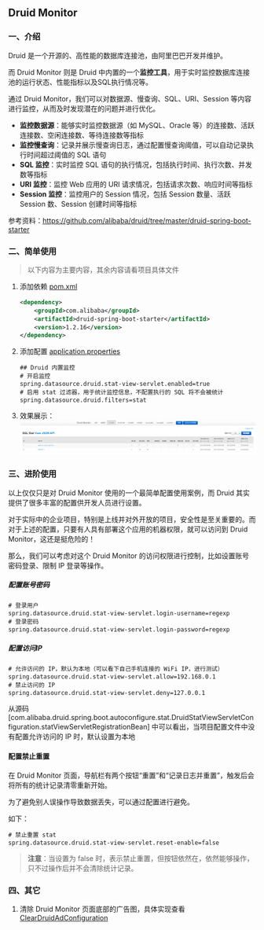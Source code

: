 ## Druid Monitor

### 一、介绍

Druid 是一个开源的、高性能的数据库连接池，由阿里巴巴开发并维护。

而 Druid Monitor 则是 Druid 中内置的一个**监控工具**，用于实时监控数据库连接池的运行状态、性能指标以及SQL执行情况等。

通过 Druid Monitor，我们可以对数据源、慢查询、SQL、URI、Session 等内容进行监控，从而及时发现潜在的问题并进行优化。

- **监控数据源**：能够实时监控数据源（如 MySQL、Oracle 等）的连接数、活跃连接数、空闲连接数、等待连接数等指标
- **监控慢查询**：记录并展示慢查询日志，通过配置慢查询阈值，可以自动记录执行时间超过阈值的 SQL 语句
- **SQL 监控**：实时监控 SQL 语句的执行情况，包括执行时间、执行次数、并发数等指标
- **URI 监控**：监控 Web 应用的 URI 请求情况，包括请求次数、响应时间等指标
- **Session 监控**：监控用户的 Session 情况，包括 Session 数量、活跃 Session 数、Session 创建时间等指标

参考资料：https://github.com/alibaba/druid/tree/master/druid-spring-boot-starter

### 二、简单使用

> 以下内容为主要内容，其余内容请看项目具体文件

1. 添加依赖 [pom.xml](../pom.xml)
    ```xml
    <dependency>
        <groupId>com.alibaba</groupId>
        <artifactId>druid-spring-boot-starter</artifactId>
        <version>1.2.16</version>
    </dependency>
    ```
2. 添加配置 [application.properties](../src/main/resources/application.properties)
    ```properties
   ## Druid 内置监控
   # 开启监控
   spring.datasource.druid.stat-view-servlet.enabled=true
   # 启用 stat 过滤器，用于统计监控信息，不配置执行的 SQL 将不会被统计
   spring.datasource.druid.filters=stat
    ```

3. 效果展示：
![DruidMonitor_1.png](../imgs/DruidMonitor_1.png)

### 三、进阶使用

以上仅仅只是对 Druid Monitor 使用的一个最简单配置使用案例，而 Druid 其实提供了很多丰富的配置供开发人员进行设置。

对于实际中的企业项目，特别是上线并对外开放的项目，安全性是至关重要的。而对于上述的配置，只要有人具有部署这个应用的机器权限，就可以访问到
Druid Monitor，这还是挺危险的！

那么，我们可以考虑对这个 Druid Monitor 的访问权限进行控制，比如设置账号密码登录、限制 IP 登录等操作。

##### 配置账号密码

```properties
# 登录用户
spring.datasource.druid.stat-view-servlet.login-username=regexp
# 登录密码
spring.datasource.druid.stat-view-servlet.login-password=regexp
```

##### 配置访问IP

```properties
# 允许访问的 IP，默认为本地（可以看下自己手机连接的 WiFi IP，进行测试）
spring.datasource.druid.stat-view-servlet.allow=192.168.0.1
# 禁止访问的 IP
spring.datasource.druid.stat-view-servlet.deny=127.0.0.1
```

>
从源码[com.alibaba.druid.spring.boot.autoconfigure.stat.DruidStatViewServletConfiguration.statViewServletRegistrationBean]
中可以看出，当项目配置文件中没有配置允许访问的 IP 时，默认设置为本地

#### 配置禁止重置

在 Druid Monitor 页面，导航栏有两个按钮“重置”和“记录日志并重置”，触发后会将所有的统计记录清零重新开始。

为了避免别人误操作导致数据丢失，可以通过配置进行避免。

如下：

```properties
# 禁止重置 stat
spring.datasource.druid.stat-view-servlet.reset-enable=false
```

> **注意**：当设置为 false 时，表示禁止重置，但按钮依然在，依然能够操作，只不过操作后并不会清除统计记录。

### 四、其它

1. 清除 Druid Monitor
   页面底部的广告图，具体实现查看 [ClearDruidAdConfiguration](../src/main/java/cn/regexp/coding/trainee/config/ClearDruidAdConfiguration.java)


